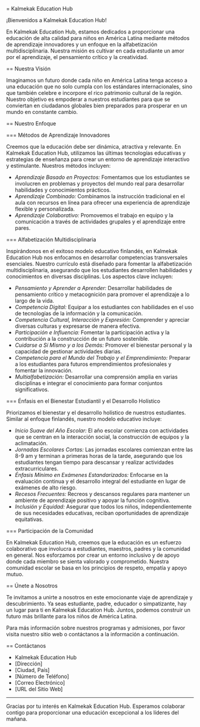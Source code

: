 = Kalmekak Education Hub

¡Bienvenidos a Kalmekak Education Hub!

En Kalmekak Education Hub, estamos dedicados a proporcionar una educación de alta calidad para niños en América Latina mediante métodos de aprendizaje innovadores y un enfoque en la alfabetización multidisciplinaria. Nuestra misión es cultivar en cada estudiante un amor por el aprendizaje, el pensamiento crítico y la creatividad.

== Nuestra Visión

Imaginamos un futuro donde cada niño en América Latina tenga acceso a una educación que no solo cumpla con los estándares internacionales, sino que también celebre e incorpore el rico patrimonio cultural de la región. Nuestro objetivo es empoderar a nuestros estudiantes para que se conviertan en ciudadanos globales bien preparados para prosperar en un mundo en constante cambio.

== Nuestro Enfoque

=== Métodos de Aprendizaje Innovadores

Creemos que la educación debe ser dinámica, atractiva y relevante. En Kalmekak Education Hub, utilizamos las últimas tecnologías educativas y estrategias de enseñanza para crear un entorno de aprendizaje interactivo y estimulante. Nuestros métodos incluyen:

- *Aprendizaje Basado en Proyectos:* Fomentamos que los estudiantes se involucren en problemas y proyectos del mundo real para desarrollar habilidades y conocimientos prácticos.
- *Aprendizaje Combinado:* Combinamos la instrucción tradicional en el aula con recursos en línea para ofrecer una experiencia de aprendizaje flexible y personalizada.
- *Aprendizaje Colaborativo:* Promovemos el trabajo en equipo y la comunicación a través de actividades grupales y el aprendizaje entre pares.

=== Alfabetización Multidisciplinaria

Inspirándonos en el exitoso modelo educativo finlandés, en Kalmekak Education Hub nos enfocamos en desarrollar competencias transversales esenciales. Nuestro currículo está diseñado para fomentar la alfabetización multidisciplinaria, asegurando que los estudiantes desarrollen habilidades y conocimientos en diversas disciplinas. Los aspectos clave incluyen:

- *Pensamiento y Aprender a Aprender:* Desarrollar habilidades de pensamiento crítico y metacognición para promover el aprendizaje a lo largo de la vida.
- *Competencia Digital:* Equipar a los estudiantes con habilidades en el uso de tecnologías de la información y la comunicación.
- *Competencia Cultural, Interacción y Expresión:* Comprender y apreciar diversas culturas y expresarse de manera efectiva.
- *Participación e Influencia:* Fomentar la participación activa y la contribución a la construcción de un futuro sostenible.
- *Cuidarse a Sí Mismo y a los Demás:* Promover el bienestar personal y la capacidad de gestionar actividades diarias.
- *Competencia para el Mundo del Trabajo y el Emprendimiento:* Preparar a los estudiantes para futuros emprendimientos profesionales y fomentar la innovación.
- *Multialfabetización:* Desarrollar una comprensión amplia en varias disciplinas e integrar el conocimiento para formar conjuntos significativos.

=== Énfasis en el Bienestar Estudiantil y el Desarrollo Holístico

Priorizamos el bienestar y el desarrollo holístico de nuestros estudiantes. Similar al enfoque finlandés, nuestro modelo educativo incluye:

- *Inicio Suave del Año Escolar:* El año escolar comienza con actividades que se centran en la interacción social, la construcción de equipos y la aclimatación.
- *Jornadas Escolares Cortas:* Las jornadas escolares comienzan entre las 8-9 am y terminan a primeras horas de la tarde, asegurando que los estudiantes tengan tiempo para descansar y realizar actividades extracurriculares.
- *Énfasis Mínimo en Exámenes Estandarizados:* Enfocarse en la evaluación continua y el desarrollo integral del estudiante en lugar de exámenes de alto riesgo.
- *Recesos Frecuentes:* Recreos y descansos regulares para mantener un ambiente de aprendizaje positivo y apoyar la función cognitiva.
- *Inclusión y Equidad:* Asegurar que todos los niños, independientemente de sus necesidades educativas, reciban oportunidades de aprendizaje equitativas.

=== Participación de la Comunidad

En Kalmekak Education Hub, creemos que la educación es un esfuerzo colaborativo que involucra a estudiantes, maestros, padres y la comunidad en general. Nos esforzamos por crear un entorno inclusivo y de apoyo donde cada miembro se sienta valorado y comprometido. Nuestra comunidad escolar se basa en los principios de respeto, empatía y apoyo mutuo.

== Únete a Nosotros

Te invitamos a unirte a nosotros en este emocionante viaje de aprendizaje y descubrimiento. Ya seas estudiante, padre, educador o simpatizante, hay un lugar para ti en Kalmekak Education Hub. Juntos, podemos construir un futuro más brillante para los niños de América Latina.

Para más información sobre nuestros programas y admisiones, por favor visita nuestro sitio web o contáctanos a la información a continuación.

== Contáctanos

* Kalmekak Education Hub
* [Dirección]
* [Ciudad, País]
* [Número de Teléfono]
* [Correo Electrónico]
* [URL del Sitio Web]

---

Gracias por tu interés en Kalmekak Education Hub. Esperamos colaborar contigo para proporcionar una educación excepcional a los líderes del mañana.
